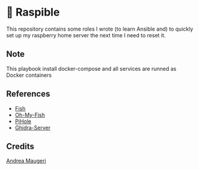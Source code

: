 # 🍓 Raspible

This repository contains some roles I wrote (to learn Ansible and) to quickly set up my raspberry home server the next time I need to reset it.

## Note

This playbook install docker-compose and all services are runned as Docker containers

## References

- [Fish](https://github.com/fish-shell/fish-shell)
- [Oh-My-Fish](https://github.com/oh-my-fish/oh-my-fish)
- [PiHole](https://github.com/pi-hole/pi-hole)
- [Ghidra-Server](https://github.com/NationalSecurityAgency/ghidra)

## Credits

[Andrea Maugeri](https://github.com/v0lp3)
